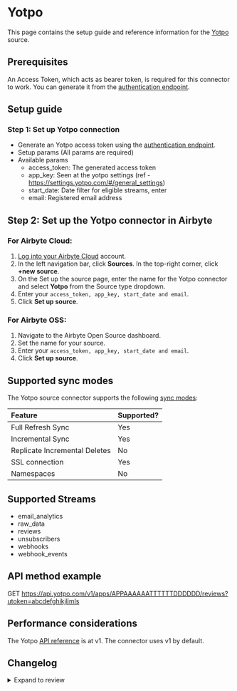 # Yotpo

This page contains the setup guide and reference information for the [Yotpo](https://apidocs.yotpo.com/reference/welcome) source.

## Prerequisites

An Access Token, which acts as bearer token, is required for this connector to work. You can generate it from the [authentication endpoint](https://apidocs.yotpo.com/reference/yotpo-authentication).

## Setup guide

### Step 1: Set up Yotpo connection

- Generate an Yotpo access token using the [authentication endpoint](https://apidocs.yotpo.com/reference/yotpo-authentication).
- Setup params (All params are required)
- Available params
  - access_token: The generated access token
  - app_key: Seen at the yotpo settings (ref - https://settings.yotpo.com/#/general_settings)
  - start_date: Date filter for eligible streams, enter
  - email: Registered email address

## Step 2: Set up the Yotpo connector in Airbyte

### For Airbyte Cloud:

1. [Log into your Airbyte Cloud](https://cloud.airbyte.io/workspaces) account.
2. In the left navigation bar, click **Sources**. In the top-right corner, click **+new source**.
3. On the Set up the source page, enter the name for the Yotpo connector and select **Yotpo** from the Source type dropdown.
4. Enter your `access_token, app_key, start_date and email`.
5. Click **Set up source**.

### For Airbyte OSS:

1. Navigate to the Airbyte Open Source dashboard.
2. Set the name for your source.
3. Enter your `access_token, app_key, start_date and email`.
4. Click **Set up source**.

## Supported sync modes

The Yotpo source connector supports the following [sync modes](https://docs.airbyte.com/cloud/core-concepts#connection-sync-modes):

| Feature                       | Supported? |
| :---------------------------- | :--------- |
| Full Refresh Sync             | Yes        |
| Incremental Sync              | Yes        |
| Replicate Incremental Deletes | No         |
| SSL connection                | Yes        |
| Namespaces                    | No         |

## Supported Streams

- email_analytics
- raw_data
- reviews
- unsubscribers
- webhooks
- webhook_events

## API method example

GET https://api.yotpo.com/v1/apps/APPAAAAAATTTTTTDDDDDD/reviews?utoken=abcdefghikjlimls

## Performance considerations

The Yotpo [API reference](https://apidocs.yotpo.com/) is at v1. The connector uses v1 by default.

## Changelog

<details>
  <summary>Expand to review</summary>

| Version | Date       | Pull Request                                            | Subject        |
| :------ | :--------- | :------------------------------------------------------ | :------------- |
| 0.2.0 | 2024-08-26 | [44780](https://github.com/airbytehq/airbyte/pull/44780) | Refactor connector to manifest-only format |
| 0.1.14 | 2024-08-24 | [44661](https://github.com/airbytehq/airbyte/pull/44661) | Update dependencies |
| 0.1.13 | 2024-08-17 | [44254](https://github.com/airbytehq/airbyte/pull/44254) | Update dependencies |
| 0.1.12 | 2024-08-12 | [43891](https://github.com/airbytehq/airbyte/pull/43891) | Update dependencies |
| 0.1.11 | 2024-08-10 | [43658](https://github.com/airbytehq/airbyte/pull/43658) | Update dependencies |
| 0.1.10 | 2024-08-03 | [43198](https://github.com/airbytehq/airbyte/pull/43198) | Update dependencies |
| 0.1.9 | 2024-07-27 | [42610](https://github.com/airbytehq/airbyte/pull/42610) | Update dependencies |
| 0.1.8 | 2024-07-20 | [42275](https://github.com/airbytehq/airbyte/pull/42275) | Update dependencies |
| 0.1.7 | 2024-07-13 | [41815](https://github.com/airbytehq/airbyte/pull/41815) | Update dependencies |
| 0.1.6 | 2024-07-10 | [41444](https://github.com/airbytehq/airbyte/pull/41444) | Update dependencies |
| 0.1.5 | 2024-07-09 | [41250](https://github.com/airbytehq/airbyte/pull/41250) | Update dependencies |
| 0.1.4 | 2024-07-06 | [40795](https://github.com/airbytehq/airbyte/pull/40795) | Update dependencies |
| 0.1.3 | 2024-06-25 | [40488](https://github.com/airbytehq/airbyte/pull/40488) | Update dependencies |
| 0.1.2 | 2024-06-21 | [39945](https://github.com/airbytehq/airbyte/pull/39945) | Update dependencies |
| 0.1.1 | 2024-05-20 | [38390](https://github.com/airbytehq/airbyte/pull/38390) | [autopull] base image + poetry + up_to_date |
| 0.1.0   | 2023-04-14 | [Init](https://github.com/airbytehq/airbyte/pull/25532) | Initial commit |

</details>
